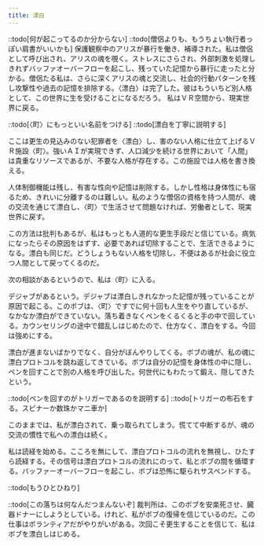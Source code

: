 ```yaml
---
title: 漂白
---
```


::todo[何が起こってるのか分からない]
::todo[僧侶よりも、もうちょい執行者っぽい肩書がいいかも]
保護観察中のアリスが暴行を働き、補導された。私は僧侶として呼び出され、アリスの魂を覗く。ストレスにさらされ、外部刺激を処理しきれずバッファオーバーフローを起こし、残っていた記憶から暴行に走ったと分かる。僧侶たる私は、さらに深くアリスの魂と交流し、社会的行動パターンを残し攻撃性や過去の記憶を排除する。〈漂白〉は完了した。彼はもういちど別人格として、この世界に生を受けることになるだろう。 私はＶＲ空間から、現実世界に戻る。

::todo[〈町〉にもっといい名前をつける]
::todo[漂白を丁寧に説明する]

ここは更生の見込みのない犯罪者を〈漂白〉し、害のない人格に仕立て上げるＶＲ施設〈町〉。強いＡＩが実現できず、人口減少を続ける世界において「人間」は貴重なリソースであるが、不要な人格が存在する。この施設では人格を書き換える。

人体制御機能は残し、有害な性向や記憶は削除する。しかし性格は身体性にも宿るため、きれいに分離するのは難しい。私のような僧侶の資格を持つ人間が、魂の交流を通じて漂白し、〈町〉で生活させて問題なければ、労働者として、現実世界に戻す。

この方法は批判もあるが、私はもっとも人道的な更生手段だと信じている。病気になったらその原因をはずす、必要であれば切除することで、生活できるようになる。漂白も同じだ。どうしょうもない人格を切除し、不便はあるが社会に役立つ人間として戻ってくるのだ。

次の相談があるというので、私は〈町〉に入る。

デジャブがあるという。デジャブは漂白しきれなかった記憶が残っていることが原因で起こる。このボブは、〈町〉ですでに何十回も人生をやり直しているが、なかなか漂白ができていない。落ち着きなくペンをくるくると手の中で回している。カウンセリングの途中で錯乱しはじめたので、仕方なく、漂白をする。今回は強めにする。

漂白が進まないばかりでなく、自分がぼんやりしてくる。ボブの魂が、私の魂に漂白プロトコルを跳ね返してきている。ボブは自分の記憶を身体性の中に隠し、ペンを回すことで別の人格を呼び出した。何世代にもわたって鍛え、隠してきたという。

::todo[ペンを回すのがトリガーであるのを説明する]
::todo[トリガーの布石をする。スピナーか数珠かマニ車か]

このままでは、私が漂白されて、乗っ取られてしまう。慌てて中断するが、魂の交流の慣性で私への漂白は続く。

私は読経を始める。こころを無にして、漂白プロトコルの流れを無視し、ひたすら読経する。その信号は漂白プロトコルの流れにのって、私とボブの間を循環する。バッファーオーバーフローを起こし、ボブは恐怖に駆られサスペンドする。

::todo[もうひとひねり]

::todo[この落ちは何なんだつまんないぞ]
裁判所は、このボブを安楽死させ、臓器ドナーにしようとしている。けれど、私がボブの復帰を信じているのだ。この仕事はボランティアだがやりがいがある。次回こそ更生することを信じて、私はボブを漂白しはじめる。
